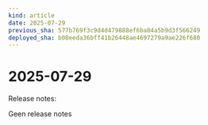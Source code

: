 ```yaml
---
kind: article
date: 2025-07-29
previous_sha: 577b769f3c9d4d479888ef6ba84a5b9d3f566249
deployed_sha: b08eeda36bff41b26448ae4697279a9ae226f680
---
```


# 2025-07-29

Release notes:

Geen release notes
